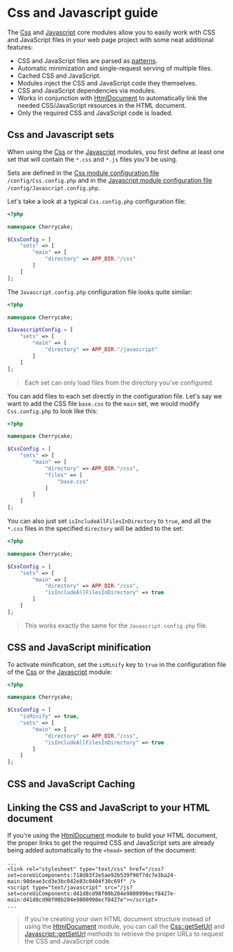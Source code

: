 # Css and Javascript guide

The [Css](../../reference/core-modules/css/) and [Javascript](../../reference/core-modules/javascript/) core modules allow you to easily work with CSS and JavaScript files in your web page project with some neat additional features:

* CSS and JavaScript files are parsed as [patterns](../../architecture/patterns/).
* Automatic minimization and single-request serving of multiple files.
* Cached CSS and JavaScript.
* Modules inject the CSS and JavaScript code they themselves.
* CSS and JavaScript dependencies via modules.
* Works in conjunction with [HtmlDocument](../../reference/core-modules/htmldocument/) to automatically link the needed CSS/JavaScript resources in the HTML document.
* Only the required CSS and JavaScript code is loaded.

## Css and Javascript sets

When using the [Css](../../reference/core-modules/css/) or the [Javascript](../../reference/core-modules/javascript/) modules, you first define at least one set that will contain the `*.css` and `*.js` files you'll be using.

Sets are defined in the [Css module configuration file](../../reference/core-modules/css/#configuration) `/config/Css.config.php` and in the [Javascript module configuration file](../../reference/core-modules/javascript/#configuration) `/config/Javascript.config.php`.

Let's take a look at a typical `Css.config.php` configuration file:

```php
<?php

namespace Cherrycake;

$CssConfig = [
    "sets" => [
        "main" => [
            "directory" => APP_DIR."/css"
        ]
    ]
];
```

The `Javascript.config.php` configuration file looks quite similar:

```php
<?php

namespace Cherrycake;

$JavascriptConfig = [
    "sets" => [
        "main" => [
            "directory" => APP_DIR."/javascript"
        ]
    ]
];
```

> Each set can only load files from the directory you've configured.

You can add files to each set directly in the configuration file. Let's say we want to add the CSS file `base.css` to the `main` set, we would modify `Css.config.php` to look like this:

```php
<?php

namespace Cherrycake;

$CssConfig = [
    "sets" => [
        "main" => [
            "directory" => APP_DIR."/css",
            "files" => [
                "base.css"
            ]
        ]
    ]
];
```

You can also just set `isIncludeAllFilesInDirectory` to `true`, and all the `*.css` files in the specified `directory` will be added to the set:

```php
<?php

namespace Cherrycake;

$CssConfig = [
    "sets" => [
        "main" => [
            "directory" => APP_DIR."/css",
            "isIncludeAllFilesInDirectory" => true
        ]
    ]
];
```

> This works exactly the same for the `Javascript.config.php` file.

## CSS and JavaScript minification

To activate minification, set the `isMinify` key to `true` in the configuration file of the [Css](../../reference/core-modules/css/#configuration) or the [Javascript](../../reference/core-modules/javascript/#configuration) module:

```php
<?php

namespace Cherrycake;

$CssConfig = [
    "isMinify" => true,
    "sets" => [
        "main" => [
            "directory" => APP_DIR."/css",
            "isIncludeAllFilesInDirectory" => true
        ]
    ]
];
```

## CSS and JavaScript Caching

## Linking the CSS and JavaScript to your HTML document

If you're using the [HtmlDocument](../htmldocument-guide.md) module to build your HTML document, the proper links to get the required CSS and JavaScript sets are already being added automatically to the `<head>` section of the document:

```markup
...
<link rel="stylesheet" type="text/css" href="/css?set=coreUiComponents:718d83f2e5ae92b539f90f7dc7e3ba24-main:90deae3cd3e3bc042e83c0404f30c69f" />
<script type="text/javascript" src="/js?set=coreUiComponents:d41d8cd98f00b204e9800998ecf8427e-main:d41d8cd98f00b204e9800998ecf8427e"></script>
...
```

> If you're creating your own HTML document structure instead of using the [HtmlDocument](../htmldocument-guide.md) module, you can call the [Css::getSetUrl](../../reference/core-modules/css/css-methods.md#getseturl) and [Javascript::getSetUrl](../../reference/core-modules/javascript/javascript-methods.md#getseturl) methods to retrieve the proper URLs to request the CSS and JavaScript code.

